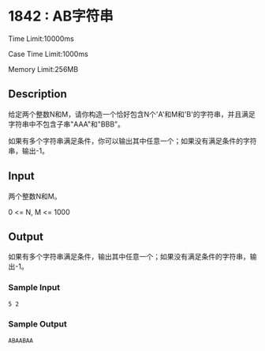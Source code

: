 # 1842 : AB字符串

Time Limit:10000ms

Case Time Limit:1000ms

Memory Limit:256MB

## Description

给定两个整数N和M，请你构造一个恰好包含N个'A'和M和'B'的字符串，并且满足字符串中不包含子串"AAA"和"BBB"。  

如果有多个字符串满足条件，你可以输出其中任意一个；如果没有满足条件的字符串，输出-1。

## Input

两个整数N和M。  

0 <= N, M <= 1000

## Output

如果有多个字符串满足条件，输出其中任意一个；如果没有满足条件的字符串，输出-1。

### Sample Input

```bash
5 2
```

### Sample Output

```bash
ABAABAA
```
